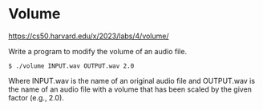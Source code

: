 # Volume

https://cs50.harvard.edu/x/2023/labs/4/volume/

Write a program to modify the volume of an audio file.
```
$ ./volume INPUT.wav OUTPUT.wav 2.0
```

Where INPUT.wav is the name of an original audio file and OUTPUT.wav is the name of an audio file with a volume that has been scaled by the given factor (e.g., 2.0).